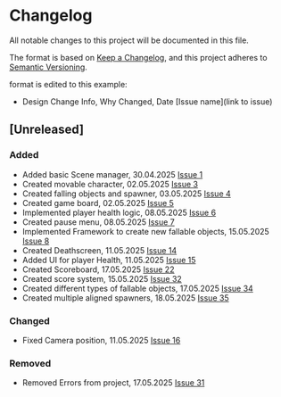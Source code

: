 # Changelog

All notable changes to this project will be documented in this file.

The format is based on [Keep a Changelog](https://keepachangelog.com/en/1.1.0/),
and this project adheres to [Semantic Versioning](https://semver.org/spec/v2.0.0.html).

format is edited to this example:
- Design Change Info, Why Changed, Date [Issue name](link to issue)

## [Unreleased]
### Added
- Added basic Scene manager, 30.04.2025 [Issue 1](https://github.com/elloco02/GAE_Game_Jam_2/issues/1)
- Created movable character, 02.05.2025 [Issue 3](https://github.com/elloco02/GAE_Game_Jam_2/issues/3)
- Created falling objects and spawner, 03.05.2025 [Issue 4](https://github.com/elloco02/GAE_Game_Jam_2/issues/4)
- Created game board, 02.05.2025 [Issue 5](https://github.com/elloco02/GAE_Game_Jam_2/issues/5)
- Implemented player health logic, 08.05.2025 [Issue 6](https://github.com/elloco02/GAE_Game_Jam_2/issues/6)
- Created pause menu, 08.05.2025 [Issue 7](https://github.com/elloco02/GAE_Game_Jam_2/issues/7)
- Implemented Framework to create new fallable objects, 15.05.2025 [Issue 8](https://github.com/elloco02/GAE_Game_Jam_2/issues/8)
- Created Deathscreen, 11.05.2025 [Issue 14](https://github.com/elloco02/GAE_Game_Jam_2/issues/14)
- Added UI for player Health, 11.05.2025 [Issue 15](https://github.com/elloco02/GAE_Game_Jam_2/issues/15)
- Created Scoreboard, 17.05.2025 [Issue 22](https://github.com/elloco02/GAE_Game_Jam_2/issues/22)
- Created score system, 15.05.2025 [Issue 32](https://github.com/elloco02/GAE_Game_Jam_2/issues/32)
- Created different types of fallable objects, 17.05.2025 [Issue 34](https://github.com/elloco02/GAE_Game_Jam_2/issues/34)
- Created multiple aligned spawners, 18.05.2025 [Issue 35](https://github.com/elloco02/GAE_Game_Jam_2/issues/35)



### Changed
- Fixed Camera position, 11.05.2025 [Issue 16](https://github.com/elloco02/GAE_Game_Jam_2/issues/16)

### Removed
- Removed Errors from project, 17.05.2025 [Issue 31](https://github.com/elloco02/GAE_Game_Jam_2/issues/31)
